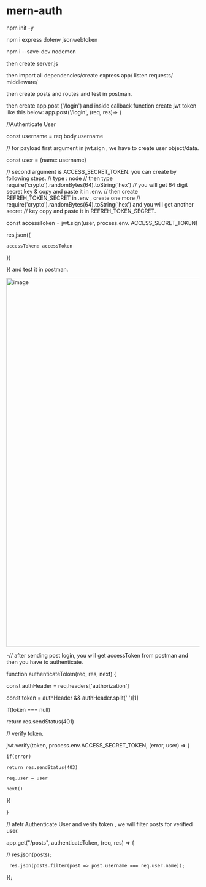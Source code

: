# mern-auth

npm init -y

npm i express dotenv jsonwebtoken

npm i --save-dev nodemon

then create server.js

then import all dependencies/create express app/ listen requests/ middleware/

then create posts and routes and test in postman.

then create app.post ('/login') and inside callback function create jwt token like this below: app.post('/login', (req, res)=> {

  //Authenticate User
  
  const username = req.body.username
  
  // for payload first argument in jwt.sign , we have to create user object/data.
  
  const user = {name: username}
  
  // second argument is ACCESS_SECRET_TOKEN. you can create by following steps.
  // type : node
// then type require('crypto').randomBytes(64).toString('hex')
// you will get 64 digit secret key & copy and paste it in .env.
// then create REFREH_TOKEN_SECRET in .env , create one more
// require('crypto').randomBytes(64).toString('hex') and you will get another secret
// key copy and paste it in  REFREH_TOKEN_SECRET.

  const accessToken = jwt.sign(user, process.env. ACCESS_SECRET_TOKEN)
  
  res.json({
  
  
    accessToken: accessToken
  })
  
}) and test it in postman.

<img width="960" alt="image" src="https://github.com/Thein-Naing/mern-auth/assets/117463446/e01ffca4-c839-4a0f-aa73-d3042267f62e">


-// after sending post login, you will get accessToken from postman and then you have to authenticate.

function authenticateToken(req, res, next) {

  const authHeader = req.headers['authorization']
  
  const token = authHeader && authHeader.split(' ')[1]
  
  if(token === null)
  
  return res.sendStatus(401)
  
  // verify token.
  
  jwt.verify(token, process.env.ACCESS_SECRET_TOKEN, (error, user) => {
  
    if(error)
    
    return res.sendStatus(403)

    req.user = user
    
    next()
    
  })

}

 // afetr Authenticate User and verify token , we will filter posts for verified user.
  
app.get("/posts", authenticateToken, (req, res) => {

  // res.json(posts);
  
     res.json(posts.filter(post => post.username === req.user.name));

});
